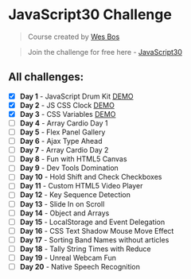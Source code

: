 # JavaScript30 Challenge

> Course created by [Wes Bos](https://github.com/wesbos)

> Join the challenge for free here - [JavaScript30](https://javascript30.com/account)

## All challenges:
- [X] **Day 1** - JavaScript Drum Kit [DEMO](https://noeemi.github.io/JavaScript30/Day01-DrumKit/)
- [X] **Day 2** - JS CSS Clock [DEMO](https://noeemi.github.io/JavaScript30/Day02-Clock/)
- [X] **Day 3** - CSS Variables [DEMO](https://noeemi.github.io/JavaScript30/Day03-CSSVariables/)
- [ ] **Day 4** - Array Cardio Day 1
- [ ] **Day 5** - Flex Panel Gallery
- [ ] **Day 6** - Ajax Type Ahead
- [ ] **Day 7** - Array Cardio Day 2
- [ ] **Day 8** - Fun with HTML5 Canvas
- [ ] **Day 9** - Dev Tools Domination
- [ ] **Day 10** - Hold Shift and Check Checkboxes
- [ ] **Day 11** - Custom HTML5 Video Player
- [ ] **Day 12** - Key Sequence Detection
- [ ] **Day 13** - Slide In on Scroll
- [ ] **Day 14** - Object and Arrays
- [ ] **Day 15** - LocalStorage and Event Delegation
- [ ] **Day 16** - CSS Text Shadow Mouse Move Effect
- [ ] **Day 17** - Sorting Band Names without articles
- [ ] **Day 18** - Tally String Times with Reduce
- [ ] **Day 19** - Unreal Webcam Fun
- [ ] **Day 20** - Native Speech Recognition
